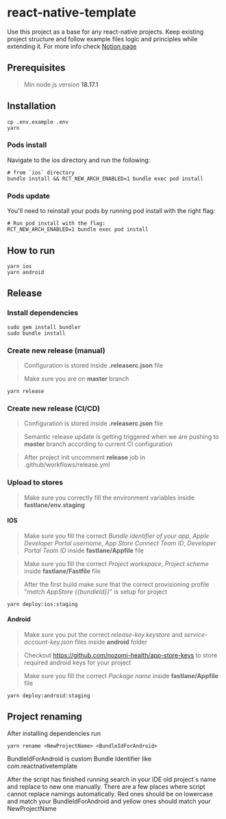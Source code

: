 # react-native-template
Use this project as a base for any react-native projects. Keep existing project structure and follow example files logic and principles while extending it. For more info check [Notion page](https://www.notion.so/React-Native-project-initialisation-aea5ad3c29d1424b80f6df18de63b8dc)

## Prerequisites

> Min node.js version **18.17.1**

## Installation

```
cp .env.example .env
yarn
```

### Pods install
Navigate to the ios directory and run the following:

```
# from `ios` directory
bundle install && RCT_NEW_ARCH_ENABLED=1 bundle exec pod install
```

### Pods update
You'll need to reinstall your pods by running pod install with the right flag:

```
# Run pod install with the flag:
RCT_NEW_ARCH_ENABLED=1 bundle exec pod install
```

## How to run

```
yarn ios
yarn android
```

## Release

### Install dependencies

```
sudo gem install bundler
sudo bundle install
```

### Create new release (manual)

> Configuration is stored inside **.releaserc.json** file

> Make sure you are on **master** branch
```
yarn release
```

### Create new release (CI/CD)

> Configuration is stored inside **.releaserc.json** file

> Semantic release update is getting triggered when we are pushing to **master** branch according to current CI configuration

> After project init uncomment **release** job in .github/workflows/release.yml

### Upload to stores

> Make sure you correctly fill the environment variables inside  **fastlane/env.staging**

#### IOS
> Make sure you fill the correct _Bundle identifier of your app_, _Apple Developer Portal username_, _App Store Connect Team ID_, _Developer Portal Team ID_ inside **fastlane/Appfile** file

> Make sure you fill the correct _Project workspace_, _Project scheme_ inside **fastlane/Fastfile** file

> After the first build make sure that the correct provisioning profile "_match AppStore {{bundleId}}_" is setup for project

```
yarn deploy:ios:staging
```

#### Android
> Make sure you put the correct _release-key.keystore_ and _service-account-key.json_ files inside **android** folder

> Checkout https://github.com/nozomi-health/app-store-keys to store required android keys for your project

> Make sure you fill the correct _Package name_ inside **fastlane/Appfile** file

```
yarn deploy:android:staging
```

## Project renaming

After installing dependencies run 
```
yarn rename <NewProjectName> <BundleIdForAndroid>
```
BundleIdForAndroid is custom Bundle Identifier like com.reactnativetemplate

After the script has finished running search in your IDE old project`s name and replace to new one manually. There are a few places where script cannot replace namings automatically. Red ones should be on lowercase and match your BundleIdForAndroid and yellow ones should match your NewProjectName

